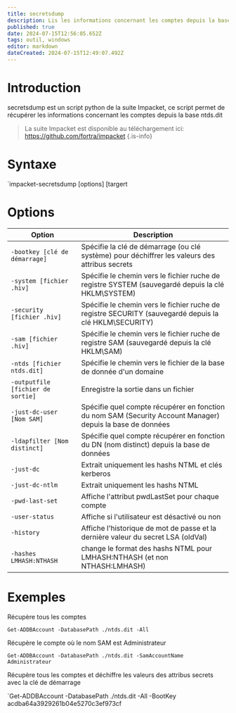 ```yaml
---
title: secretsdump
description: Lis les informations concernant les comptes depuis la base ntds.dit
published: true
date: 2024-07-15T12:56:05.652Z
tags: outil, windows
editor: markdown
dateCreated: 2024-07-15T12:49:07.492Z
---
```


# Introduction

secretsdump est un script python de la suite Impacket, ce script permet de récupérer les informations concernant les comptes depuis la base ntds.dit

> La suite Impacket est disponible au téléchargement ici: https://github.com/fortra/impacket
> {.is-info}

# Syntaxe

`impacket-secretsdump [options] [targert

# Options

| Option                                    | Description                                                                                                |
| ----------------------------------------- | ---------------------------------------------------------------------------------------------------------- |
| `-bootkey [clé de démarrage]`             | Spécifie la clé de démarrage (ou clé système) pour déchiffrer les valeurs des attribus secrets             |
| `-system [fichier .hiv]`        | Spécifie le chemin vers le fichier ruche de registre SYSTEM (sauvegardé depuis la clé HKLM\SYSTEM)                                      |
| `-security [fichier .hiv]`        | Spécifie le chemin vers le fichier ruche de registre SECURITY (sauvegardé depuis la clé HKLM\SECURITY)                                      |
| `-sam [fichier .hiv]`        | Spécifie le chemin vers le fichier ruche de registre SAM (sauvegardé depuis la clé HKLM\SAM)                                      |
| `-ntds [fichier ntds.dit]`        | Spécifie le chemin vers le fichier de la base de donnée d'un domaine                                    |
| `-outputfile [fichier de sortie]`        | Enregistre la sortie dans un fichier                                      |
| `-just-dc-user [Nom SAM]`        | Spécifie quel compte récupérer en fonction du nom SAM (Security Account Manager) depuis la base de données                                     |
| `-ldapfilter [Nom distinct]`        | Spécifie quel compte récupérer en fonction du DN (nom distinct) depuis la base de données                                      |
| `-just-dc`        | Extrait uniquement les hashs NTML et clés kerberos |
| `-just-dc-ntlm`        | Extrait uniquement les hashs NTML |
| `-pwd-last-set`        | Affiche l'attribut pwdLastSet pour chaque compte
| `-user-status`        | Affiche si l'utilisateur est désactivé ou non
| `-history`        | Affiche l'historique de mot de passe et la dernière valeur du secret LSA (oldVal)
| `-hashes LMHASH:NTHASH`        | change le format des hashs NTML pour LMHASH:NTHASH (et non NTHASH:LMHASH)


# Exemples

Récupère tous les comptes

`Get-ADDBAccount -DatabasePath ./ntds.dit -All`

Récupère le compte où le nom SAM est Administrateur

`Get-ADDBAccount -DatabasePath ./ntds.dit -SamAccountName Administrateur`

Récupère tous les comptes et déchiffre les valeurs des attribus secrets avec la clé de démarrage

`Get-ADDBAccount -DatabasePath ./ntds.dit -All -BootKey acdba64a3929261b04e5270c3ef973cf

